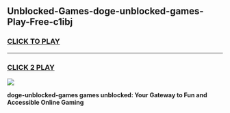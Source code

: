 
## Unblocked-Games-doge-unblocked-games-Play-Free-c1ibj
<h3>
<a href="https://premium76.site?title=doge-unblocked-games&ref=22A">CLICK TO PLAY</a></h3>
<hr>

<h3>
<a href="https://premium76.site?title=doge-unblocked-games&ref=22A">CLICK 2 PLAY</a>
  
</h3>

<a href="https://premium76.site?title=doge-unblocked-games&ref=22A"><img src="https://clearcache.store/games.png"></a>


**doge-unblocked-games games unblocked: Your Gateway to Fun and Accessible Online Gaming**
